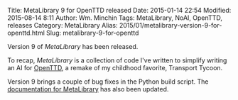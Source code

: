 Title: MetaLibrary 9 for OpenTTD released
Date: 2015-01-14 22:54
Modified: 2015-08-14 8:11
Author: Wm. Minchin
Tags: MetaLibrary, NoAI, OpenTTD, releases
Category: MetaLibrary
Alias: 2015/01/metalibrary-version-9-for-openttd.html
Slug: metalibrary-9-for-openttd

Version 9 of *MetaLibrary* has been released.

To recap, *MetaLibrary* is a collection of code I've written to simplify
writing an AI for [OpenTTD](http://www.openttd.org/), a remake of my childhood
favorite, Transport Tycoon.

Version 9 brings a couple of bug fixes in the Python build script. The
[documentation for MetaLibrary](http://minchin.ca/openttd-metalibrary/) has
also been updated.

<!-- read more -->
